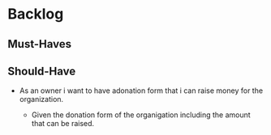 # Backlog

## Must-Haves

  
## Should-Have

   - As an owner i want to have adonation form that i can raise money for the organization.
    
     - Given the donation form of the organigation including the amount that can be raised.

    
     

    
     
 
    
    
